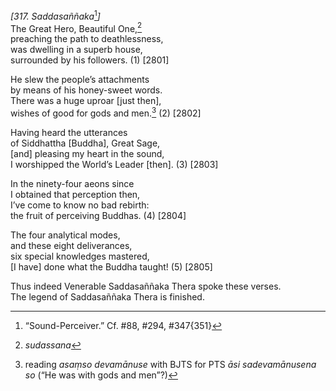 *\[317. Saddasaññaka*[^1]*\]*  
The Great Hero, Beautiful One,[^2]  
preaching the path to deathlessness,  
was dwelling in a superb house,  
surrounded by his followers. (1) \[2801\]

He slew the people’s attachments  
by means of his honey-sweet words.  
There was a huge uproar \[just then\],  
wishes of good for gods and men.[^3] (2) \[2802\]

Having heard the utterances  
of Siddhattha \[Buddha\], Great Sage,  
\[and\] pleasing my heart in the sound,  
I worshipped the World’s Leader \[then\]. (3) \[2803\]

In the ninety-four aeons since  
I obtained that perception then,  
I’ve come to know no bad rebirth:  
the fruit of perceiving Buddhas. (4) \[2804\]

The four analytical modes,  
and these eight deliverances,  
six special knowledges mastered,  
\[I have\] done what the Buddha taught! (5) \[2805\]

Thus indeed Venerable Saddasaññaka Thera spoke these verses.  
The legend of Saddasaññaka Thera is finished.  
[^1]: “Sound-Perceiver.” Cf. \#88, \#294, \#347{351}  
[^2]: *sudassana*  
[^3]: reading *asaṃso devamānuse* with BJTS for PTS *āsi sadevamānusena
    so* (“He was with gods and men”?)

